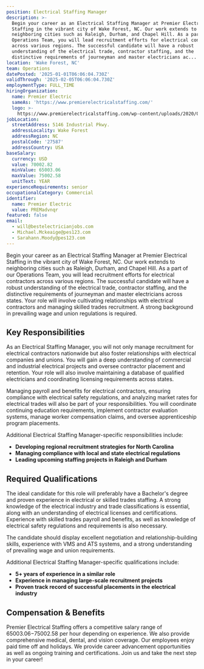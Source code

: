 ```yaml
---
position: Electrical Staffing Manager
description: >-
  Begin your career as an Electrical Staffing Manager at Premier Electrical
  Staffing in the vibrant city of Wake Forest, NC. Our work extends to
  neighboring cities such as Raleigh, Durham, and Chapel Hill. As a part of our
  Operations Team, you will lead recruitment efforts for electrical contractors
  across various regions. The successful candidate will have a robust
  understanding of the electrical trade, contractor staffing, and the
  distinctive requirements of journeyman and master electricians ac...
location: 'Wake Forest, NC'
team: Operations
datePosted: '2025-01-01T06:06:04.730Z'
validThrough: '2025-02-05T06:06:04.730Z'
employmentType: FULL_TIME
hiringOrganization:
  name: Premier Electric
  sameAs: 'https://www.premierelectricalstaffing.com/'
  logo: >-
    https://www.premierelectricalstaffing.com/wp-content/uploads/2020/05/Premier-Electrical-Staffing-logo.png
jobLocation:
  streetAddress: 5146 Industrial Pkwy.
  addressLocality: Wake Forest
  addressRegion: NC
  postalCode: '27587'
  addressCountry: USA
baseSalary:
  currency: USD
  value: 70002.82
  minValue: 65003.06
  maxValue: 75002.58
  unitText: YEAR
experienceRequirements: senior
occupationalCategory: Commercial
identifier:
  name: Premier Electric
  value: PREMadvnqr
featured: false
email:
  - will@bestelectricianjobs.com
  - Michael.Mckeaige@pes123.com
  - Sarahann.Moody@pes123.com
---
```




Begin your career as an Electrical Staffing Manager at Premier Electrical Staffing in the vibrant city of Wake Forest, NC. Our work extends to neighboring cities such as Raleigh, Durham, and Chapel Hill. As a part of our Operations Team, you will lead recruitment efforts for electrical contractors across various regions. The successful candidate will have a robust understanding of the electrical trade, contractor staffing, and the distinctive requirements of journeyman and master electricians across states. Your role will involve cultivating relationships with electrical contractors and managing skilled trades recruitment. A strong background in prevailing wage and union regulations is required. 

## Key Responsibilities

As an Electrical Staffing Manager, you will not only manage recruitment for electrical contractors nationwide but also foster relationships with electrical companies and unions. You will gain a deep understanding of commercial and industrial electrical projects and oversee contractor placement and retention. Your role will also involve maintaining a database of qualified electricians and coordinating licensing requirements across states. 

Managing payroll and benefits for electrical contractors, ensuring compliance with electrical safety regulations, and analyzing market rates for electrical trades will also be part of your responsibilities. You will coordinate continuing education requirements, implement contractor evaluation systems, manage worker compensation claims, and oversee apprenticeship program placements. 

Additional Electrical Staffing Manager-specific responsibilities include:
- **Developing regional recruitment strategies for North Carolina**
- **Managing compliance with local and state electrical regulations**
- **Leading upcoming staffing projects in Raleigh and Durham**

## Required Qualifications

The ideal candidate for this role will preferably have a Bachelor's degree and proven experience in electrical or skilled trades staffing. A strong knowledge of the electrical industry and trade classifications is essential, along with an understanding of electrical licenses and certifications. Experience with skilled trades payroll and benefits, as well as knowledge of electrical safety regulations and requirements is also necessary. 

The candidate should display excellent negotiation and relationship-building skills, experience with VMS and ATS systems, and a strong understanding of prevailing wage and union requirements. 

Additional Electrical Staffing Manager-specific qualifications include:
- **5+ years of experience in a similar role**
- **Experience in managing large-scale recruitment projects**
- **Proven track record of successful placements in the electrical industry**

## Compensation & Benefits

Premier Electrical Staffing offers a competitive salary range of $65003.06-$75002.58 per hour depending on experience. We also provide comprehensive medical, dental, and vision coverage. Our employees enjoy paid time off and holidays. We provide career advancement opportunities as well as ongoing training and certifications. Join us and take the next step in your career!

